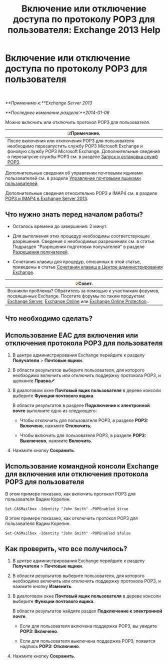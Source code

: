﻿---
title: 'Включение или отключение доступа по протоколу POP3 для пользователя: Exchange 2013 Help'
TOCTitle: Включение или отключение доступа по протоколу POP3 для пользователя
ms:assetid: 57e12f07-3b14-45bd-9a82-e6032d14214f
ms:mtpsurl: https://technet.microsoft.com/ru-ru/library/Bb691018(v=EXCHG.150)
ms:contentKeyID: 50488083
ms.date: 04/30/2018
mtps_version: v=EXCHG.150
ms.translationtype: HT
---

# Включение или отключение доступа по протоколу POP3 для пользователя

 

_**Применимо к:**Exchange Server 2013_

_**Последнее изменение раздела:**2014-01-06_

Можно включить или отключить протокол POP3 для пользователя.

<table>
<thead>
<tr class="header">
<th><img src="images/JJ126620.note(EXCHG.150).gif" title="Примечание" alt="Примечание" />Примечание.</th>
</tr>
</thead>
<tbody>
<tr class="odd">
<td>После включения или отключения POP3 для пользователя необходимо перезапустить службу POP3 Microsoft Exchange и фоновую службу POP3 Microsoft Exchange. Дополнительные сведения о перезапуске службы POP3 см. в разделе <a href="start-and-stop-the-pop3-services-exchange-2013-help.md">Запуск и остановка служб POP3</a>.</td>
</tr>
</tbody>
</table>


Дополнительные сведения об управлении почтовыми ящиками пользователей см. в разделе [Управление почтовыми ящиками пользователей](manage-user-mailboxes-exchange-2013-help.md).

Дополнительные сведения относительно POP3 и IMAP4 см. в разделе [POP3 и IMAP4 в Exchange Server 2013](pop3-and-imap4-in-exchange-server-2013-exchange-2013-help.md).

## Что нужно знать перед началом работы?

  - Осталось времени до завершения: 2 минут.

  - Для выполнения этих процедур необходимы соответствующие разрешения. Сведения о необходимых разрешениях см. в статье Подраздел "Разрешения подготовки получателей" в разделе [Разрешения получателей](recipients-permissions-exchange-2013-help.md).

  - Сочетания клавиш для процедур, описанных в этой статье, приведены в статье [Сочетания клавиш в Центре администрирования Exchange](keyboard-shortcuts-in-the-exchange-admin-center-exchange-online-protection-help.md).

<table>
<thead>
<tr class="header">
<th><img src="images/Bb124558.tip(EXCHG.150).gif" title="Совет" alt="Совет" />Совет.</th>
</tr>
</thead>
<tbody>
<tr class="odd">
<td>Возникли проблемы? Обратитесь за помощью к участникам форумов, посвященных Exchange. Посетите форумы по таким продуктам: <a href="https://go.microsoft.com/fwlink/p/?linkid=60612">Exchange Server</a>, <a href="https://go.microsoft.com/fwlink/p/?linkid=267542">Exchange Online</a> или <a href="https://go.microsoft.com/fwlink/p/?linkid=285351">Exchange Online Protection</a>..</td>
</tr>
</tbody>
</table>


## Что необходимо сделать?

## Использование EAC для включения или отключения протокола POP3 для пользователя

1.  В центре администрирования Exchange перейдите к разделу **Получатели** \> **Почтовые ящики**.

2.  В области результатов выберите пользователя, для которого необходимо включить или отключить поддержку протокола POP3, и щелкните **Правка**![Значок редактирования](images/Bb124582.6f53ccb2-1f13-4c02-bea0-30690e6ea71d(EXCHG.150).gif "Значок редактирования")

3.  В диалоговом окне **Почтовый ящик пользователя** в дереве консоли выберите **Функции почтового ящика**.
    
    В области результатов в разделе **Подключение к электронной почте** выполните одно из следующего:
    
      - Чтобы отключить для пользователя POP3, в разделе **POP3: Включено**, нажмите **Отключить**;
    
      - Чтобы включить для пользователя POP3, в разделе **POP3: Выключено**, нажмите **Включить**.

4.  Нажмите кнопку **Сохранить**.

## Использование командной консоли Exchange для включения или отключения протокола POP3 для пользователя

В этом примере показано, как включить протокол POP3 для пользователя Вадим Корепин.

    Set-CASMailbox -Identity "John Smith" -POPEnabled $true

В этом примере показано, как отключить протокол POP3 для пользователя Вадим Корепин.

    Set-CASMailbox -Identity "John Smith" -POPEnabled $false

## Как проверить, что все получилось?

1.  В центре администрирования Exchange перейдите к разделу **Получатели** \> **Почтовые ящики**.

2.  В области результатов выберите пользователя, для которого необходимо включить или отключить поддержку протокола POP3, и нажмите кнопку **Изменить**.

3.  В диалоговом окне **Почтовый ящик пользователя** в дереве консоли выберите **Функции почтового ящика**.
    
    В области результатов найдите раздел **Подключение к электронной почте**.
    
      - Если для пользователя включена поддержка POP3, вы увидите **POP3: Включено**.
    
      - Если для пользователя выключена поддержка POP3, появится надпись **POP3: Отключено**.

4.  Нажмите кнопку **Сохранить**.


